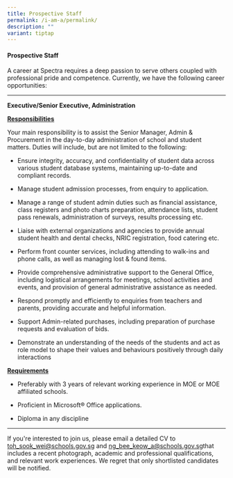 ```yaml
---
title: Prospective Staff
permalink: /i-am-a/permalink/
description: ""
variant: tiptap
---
```

<h4><strong>Prospective Staff</strong></h4>
<p>A career at Spectra requires a deep passion to serve others coupled with
professional pride and competence. Currently, we have the following career
opportunities: &nbsp; &nbsp;</p>
<hr>
<p></p>
<p><strong>Executive/Senior Executive, Administration</strong>
</p>
<p><strong><u>Responsibilities</u></strong>
</p>
<p>Your main responsibility is to assist the Senior Manager, Admin &amp;
Procurement in the day-to-day administration of school and student matters.
Duties will include, but are not limited to the following:</p>
<ul data-tight="true" class="tight">
<li>
<p>Ensure integrity, accuracy, and confidentiality of student data across
various student database systems, maintaining up-to-date and compliant
records.</p>
</li>
<li>
<p>Manage student admission processes, from enquiry to application.</p>
</li>
<li>
<p>Manage a range of student admin duties such as financial assistance, class
registers and photo charts preparation, attendance lists, student pass
renewals, administration of surveys, results processing etc.</p>
</li>
<li>
<p>Liaise with external organizations and agencies to provide annual student
health and dental checks, NRIC registration, food catering etc.</p>
</li>
<li>
<p>Perform front counter services, including attending to walk-ins and phone
calls, as well as managing lost &amp; found items.</p>
</li>
<li>
<p>Provide comprehensive administrative support to the General Office, including
logistical arrangements for meetings, school activities and events, and
provision of general administrative assistance as needed.</p>
</li>
<li>
<p>Respond promptly and efficiently to enquiries from teachers and parents,
providing accurate and helpful information.</p>
</li>
<li>
<p>Support Admin-related purchases, including preparation of purchase requests
and evaluation of bids.</p>
</li>
<li>
<p>Demonstrate an understanding of the needs of the students and act as role
model to shape their values and behaviours positively through daily interactions</p>
</li>
</ul>
<p><strong><u>Requirements</u></strong>
</p>
<ul data-tight="true" class="tight">
<li>
<p>Preferably with 3 years of relevant working experience in MOE or MOE affiliated
schools.</p>
</li>
<li>
<p>Proficient in Microsoft® Office applications.</p>
</li>
<li>
<p>Diploma in any discipline</p>
</li>
</ul>
<hr>
<p>If you're interested to join us, please email a detailed CV to <a href="mailto:toh_sook_wei@schools.gov.sg" rel="noopener noreferrer nofollow" target="_blank">toh_sook_wei@schools.gov.sg</a> and
<a href="mailto:ng_bee_keow_a@schools.gov.sg" rel="noopener noreferrer nofollow" target="_blank">ng_bee_keow_a@schools.gov.sg</a>that includes a recent photograph, academic
and professional qualifications, and relevant work experiences. We regret
that only shortlisted candidates will be notified.</p>